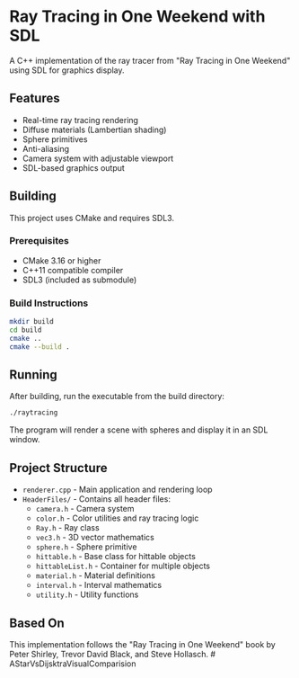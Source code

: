 # Ray Tracing in One Weekend with SDL

A C++ implementation of the ray tracer from "Ray Tracing in One Weekend" using SDL for graphics display.

## Features

- Real-time ray tracing rendering
- Diffuse materials (Lambertian shading)
- Sphere primitives
- Anti-aliasing
- Camera system with adjustable viewport
- SDL-based graphics output

## Building

This project uses CMake and requires SDL3. 

### Prerequisites
- CMake 3.16 or higher
- C++11 compatible compiler
- SDL3 (included as submodule)

### Build Instructions

```bash
mkdir build
cd build
cmake ..
cmake --build .
```

## Running

After building, run the executable from the build directory:

```bash
./raytracing
```

The program will render a scene with spheres and display it in an SDL window.

## Project Structure

- `renderer.cpp` - Main application and rendering loop
- `HeaderFiles/` - Contains all header files:
  - `camera.h` - Camera system
  - `color.h` - Color utilities and ray tracing logic
  - `Ray.h` - Ray class
  - `vec3.h` - 3D vector mathematics
  - `sphere.h` - Sphere primitive
  - `hittable.h` - Base class for hittable objects
  - `hittableList.h` - Container for multiple objects
  - `material.h` - Material definitions
  - `interval.h` - Interval mathematics
  - `utility.h` - Utility functions

## Based On

This implementation follows the "Ray Tracing in One Weekend" book by Peter Shirley, Trevor David Black, and Steve Hollasch.
#   A S t a r V s D i j s k t r a V i s u a l C o m p a r i s i o n  
 